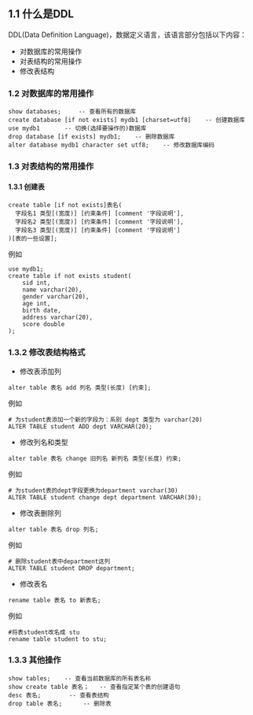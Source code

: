## 1.1 什么是DDL

DDL(Data Definition Language)，数据定义语言，该语言部分包括以下内容：

- 对数据库的常用操作
- 对表结构的常用操作
- 修改表结构

### 1.2 对数据库的常用操作

~~~mysql
show databases;		-- 查看所有的数据库
create database [if not exists] mydb1 [charset=utf8]	-- 创建数据库
use mydb1		-- 切换(选择要操作的)数据库
drop database [if exists] mydb1;	-- 删除数据库
alter database mydb1 character set utf8;	-- 修改数据库编码
~~~

### 1.3 对表结构的常用操作

#### 1.3.1 创建表

~~~mysql
create table [if not exists]表名(
  字段名1 类型[(宽度)] [约束条件] [comment '字段说明'],
  字段名2 类型[(宽度)] [约束条件] [comment '字段说明'],
  字段名3 类型[(宽度)] [约束条件] [comment '字段说明']
)[表的一些设置];
~~~

例如

~~~mysql
use mydb1;
create table if not exists student(
    sid int,
    name varchar(20),
    gender varchar(20),
    age int,
    birth date, 
    address varchar(20),
    score double
);
~~~

### 1.3.2 修改表结构格式

- 修改表添加列

~~~mysql
alter table 表名 add 列名 类型(长度) [约束];
~~~

例如

~~~mysql
# 为student表添加一个新的字段为：系别 dept 类型为 varchar(20)
ALTER TABLE student ADD dept VARCHAR(20); 
~~~

- 修改列名和类型

~~~mysql
alter table 表名 change 旧列名 新列名 类型(长度) 约束; 
~~~

例如

~~~mysql
# 为student表的dept字段更换为department varchar(30)
ALTER TABLE student change dept department VARCHAR(30); 
~~~

- 修改表删除列

~~~mysql
alter table 表名 drop 列名;
~~~

例如

~~~mysql
# 删除student表中department这列
ALTER TABLE student DROP department;
~~~

- 修改表名

~~~mysql
rename table 表名 to 新表名;
~~~

例如

~~~mysql
#将表student改名成 stu
rename table student to stu;
~~~

### 1.3.3 其他操作

~~~mysql
show tables;	-- 查看当前数据库的所有表名称
show create table 表名；	-- 查看指定某个表的创建语句
desc 表名;		-- 查看表结构
drop table 表名;		-- 删除表
~~~

